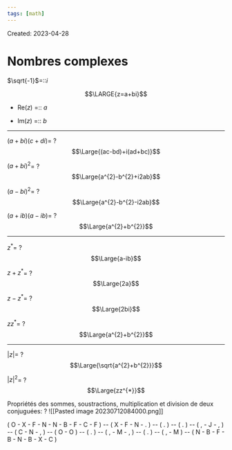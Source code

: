 ```yaml
---
tags: [math] 
---
```

Created: 2023-04-28

# Nombres complexes
$\sqrt{-1}$=::$i$
<!--SR:!2023-10-08,35,290-->

$$\LARGE{z=a+bi}$$
- Re($z$) =:: $a$
<!--SR:!2024-01-15,99,290-->
- Im($z$) =:: $b$
<!--SR:!2023-10-09,36,290-->

--- 
$(a+bi)(c+di)$=
?
$$\Large{(ac-bd)+i(ad+bc)}$$
<!--SR:!2023-10-09,36,290-->

$(a+bi)^{2}$=
?
$$\Large{a^{2}-b^{2}+i2ab}$$
<!--SR:!2023-10-10,5,230-->

$(a-bi)^{2}$=
?
$$\Large{a^{2}-b^{2}-i2ab}$$
<!--SR:!2024-01-02,90,290-->

$(a+ib)(a-ib)$=
?
$$\Large{a^{2}+b^{2}}$$
<!--SR:!2024-01-06,93,290-->

---

$z^{*}$=
?
$$\Large{a-ib}$$
<!--SR:!2023-10-10,37,290-->

$z+z^*$=
?
$$\Large{2a}$$
<!--SR:!2023-10-14,6,230-->

$z-z^{*}$=
?
$$\Large{2bi}$$
<!--SR:!2023-10-24,28,250-->

$zz^{*}$=
?
$$\Large{a^{2}+b^{2}}$$
<!--SR:!2023-10-10,37,290-->

---
$|z|$=
?
$$\Large{\sqrt{a^{2}+b^{2}}}$$
<!--SR:!2023-10-11,38,290-->

$|z|^{2}$=
?
$$\Large{zz^{*}}$$
<!--SR:!2023-10-10,12,250-->

Propriétés des sommes, soustractions, multiplication et division de deux conjuguées:
?
![[Pasted image 20230712084000.png]]
<!--SR:!2023-10-11,38,290-->



( O - X - F - N - N - B - F - C - F ) -- ( X - F - N - .  ) -- ( . ) -- ( . ) -- ( , - J - ,  ) -- ( C - N - , ) -- ( O - O ) -- ( . ) -- ( , - M - , ) -- ( . ) -- ( , - M ) -- ( N - B - F - B - N - B - X - C )